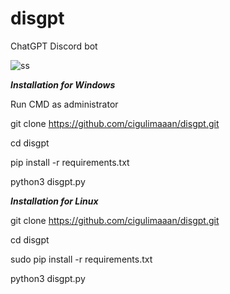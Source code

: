 # disgpt
ChatGPT  Discord bot

![ss](https://user-images.githubusercontent.com/127283701/227361691-625b7bfd-b128-44db-a55c-24163b3a0d69.jpg)



***Installation for Windows***

Run CMD as administrator

git clone https://github.com/cigulimaaan/disgpt.git

cd disgpt

pip install -r requirements.txt

python3 disgpt.py


***Installation for Linux***

git clone https://github.com/cigulimaaan/disgpt.git

cd disgpt

sudo pip install -r requirements.txt

python3 disgpt.py
